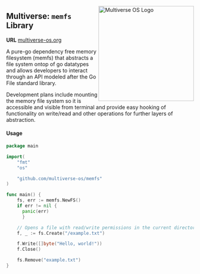 [<img src="https://avatars2.githubusercontent.com/u/24763891?s=400&u=c1150e7da5667f47159d433d8e49dad99a364f5f&v=4"  width="256px" height="256px" align="right" alt="Multiverse OS Logo">](https://github.com/multiverse-os)

## Multiverse: `memfs` Library
**URL** [multiverse-os.org](https://multiverse-os.org)

A pure-go dependency free memory filesystem (memfs) that abstracts a file system
ontop of go datatypes and allows developers to interact through an API modeled
after the Go File standard library.

Development plans include mounting the memory file system so it is accessible
and visible from terminal and provide easy hooking of functionality on
write/read and other operations for further layers of abstraction.

#### Usage 
```go
package main

import(
    "fmt"
    "os"

    "github.com/multiverse-os/memfs"
)

func main() {
    fs, err := memfs.NewFS()
    if err != nil {
      panic(err)
      }

    // Opens a file with read/write permissions in the current directory
    f, _ := fs.Create("/example.txt")

    f.Write([]byte("Hello, world!"))
    f.Close()

    fs.Remove("example.txt")
}
```

